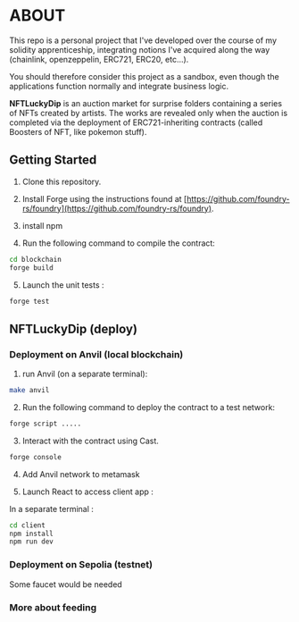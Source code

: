 
# ABOUT

This repo is a personal project that I've developed over the course of my solidity apprenticeship, integrating notions I've acquired along the way (chainlink, openzeppelin, ERC721, ERC20, etc...). 

You should therefore consider this project as a sandbox, even though the applications function normally and integrate business logic.  

 **NFTLuckyDip** is an auction market for surprise folders containing a series of NFTs created by artists. The works are revealed only when the auction is completed via the deployment of ERC721-inheriting contracts (called Boosters of NFT, like pokemon stuff).


## Getting Started

1. Clone this repository.
2. Install Forge using the instructions found at [https://github.com/foundry-rs/foundry](https://github.com/foundry-rs/foundry).
3. install npm 

4. Run the following command to compile the contract:

```bash
cd blockchain
forge build
```

5. Launch the unit tests :
```bash
forge test
```


## NFTLuckyDip (deploy)

### Deployment on Anvil (local blockchain)

1. run Anvil (on a separate terminal): 

```bash 
make anvil
``` 

2. Run the following command to deploy the contract to a test network:

```bash
forge script ..... 
```

3. Interact with the contract using Cast.

```bash
forge console
```

4. Add Anvil network to metamask 

5. Launch React to access client app :

In a separate terminal : 

```bash
cd client
npm install
npm run dev
```

### Deployment on Sepolia (testnet)

Some faucet would be needed 




### More about feeding 

